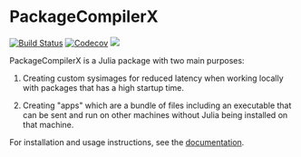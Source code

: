 # PackageCompilerX

[![Build Status](https://travis-ci.com/JuliaComputing/PackageCompilerX.jl.svg?branch=master)](https://travis-ci.com/JuliaComputing/PackageCompilerX.jl)
[![Codecov](https://codecov.io/gh/JuliaComputing/PackageCompilerX.jl/branch/master/graph/badge.svg)](https://codecov.io/gh/JuliaComputing/PackageCompilerX.jl)
[![][docs-stable-img]][docs-stable-url]

PackageCompilerX is a Julia package with two main purposes:

  1. Creating custom sysimages for reduced latency when working locally with packages that has a high startup time.

  2. Creating "apps" which are a bundle of files including an executable that can be sent and run on other machines without Julia being installed on that machine.

For installation and usage instructions, see the [documentation][docs-stable-url].

[docs-stable-img]: https://img.shields.io/badge/docs-stable-blue.svg
[docs-stable-url]: https://JuliaComputing.github.io/PackageCompilerX.jl/dev

